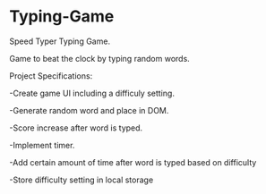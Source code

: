 # Typing-Game

Speed Typer Typing Game.

Game to beat the clock by typing random words.



Project Specifications:

-Create game UI including a difficuly setting.

-Generate random word and place in DOM.

-Score increase after word is typed.

-Implement timer.

-Add certain amount of time after word is typed based on difficulty

-Store difficulty setting in local storage
